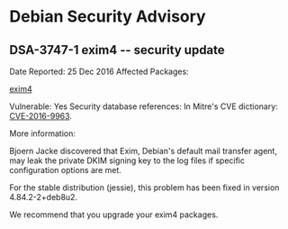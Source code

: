 
Debian Security Advisory
========================


DSA-3747-1 exim4 -- security update
-----------------------------------



Date Reported:
25 Dec 2016
Affected Packages:

[exim4](https://packages.debian.org/src:exim4)

Vulnerable:
Yes
Security database references:
In Mitre's CVE dictionary: [CVE-2016-9963](https://security-tracker.debian.org/tracker/CVE-2016-9963).  

More information:

Bjoern Jacke discovered that Exim, Debian's default mail transfer agent,
may leak the private DKIM signing key to the log files if specific
configuration options are met.


For the stable distribution (jessie), this problem has been fixed in
version 4.84.2-2+deb8u2.


We recommend that you upgrade your exim4 packages.





